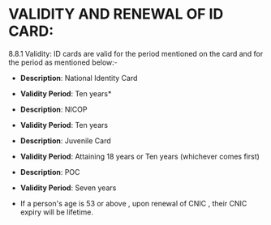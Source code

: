 # VALIDITY AND RENEWAL OF ID CARD:

8.8.1 Validity: ID cards are valid for the period mentioned on the card and for the period as mentioned below:-

- **Description**: National Identity Card
- **Validity Period**: Ten years*

- **Description**: NICOP
- **Validity Period**: Ten years

- **Description**: Juvenile Card
- **Validity Period**: Attaining 18 years or Ten years (whichever comes first)

- **Description**: POC
- **Validity Period**: Seven years

* If a person's age is 53 or above , upon renewal of CNIC , their CNIC expiry will be lifetime.